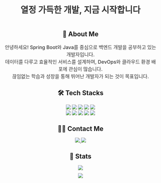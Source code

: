 <div align="center" style="padding: 20px;">
    <p style="font-size: 2em; font-weight: bold; color: #333; margin: 0;">열정 가득한 개발, 지금 시작합니다</p>
</div>


<div align="center"> 
    <h2>👋 About Me</h2>
    <p style="font-weight: 500; font-size: 16px; color: #333;">
        안녕하세요! Spring Boot와 Java를 중심으로 백엔드 개발을 공부하고 있는 개발자입니다.<br>
        데이터를 다루고 효율적인 서비스를 설계하며, DevOps와 클라우드 환경 배포에 관심이 많습니다.<br>
        끊임없는 학습과 성장을 통해 뛰어난 개발자가 되는 것이 목표입니다.
    </p>
</div>

<div align="center">
    <h2>🛠️ Tech Stacks</h2>
    <div style="margin: 10px;">
        <img src="https://img.shields.io/badge/Spring Boot-6DB33F?style=flat-square&logo=Spring Boot&logoColor=white">
        <img src="https://img.shields.io/badge/Java-007396?style=flat-square&logo=Java&logoColor=white">
        <img src="https://img.shields.io/badge/Next.js-000000?style=flat-square&logo=Next.js&logoColor=white">
        <img src="https://img.shields.io/badge/MySQL-4479A1?style=flat-square&logo=MySQL&logoColor=white">
        <img src="https://img.shields.io/badge/MongoDB-47A248?style=flat-square&logo=MongoDB&logoColor=white"><br/>
        <img src="https://img.shields.io/badge/Docker-2496ED?style=flat-square&logo=Docker&logoColor=white">
        <img src="https://img.shields.io/badge/Jenkins-D24939?style=flat-square&logo=Jenkins&logoColor=white">
        <img src="https://img.shields.io/badge/Linux-FCC624?style=flat-square&logo=Linux&logoColor=white">
        <img src="https://img.shields.io/badge/Vercel-000000?style=flat-square&logo=Vercel&logoColor=white">
        <img src="https://img.shields.io/badge/GitHub-181717?style=flat-square&logo=GitHub&logoColor=white">
    </div>
</div>

<div align="center">
    <h2>🧑‍💻 Contact Me</h2>
    <div>
        <a href="mailto:kidon0902@naver.com">
            <img src="https://img.shields.io/badge/Gmail-EA4335?style=flat-square&logo=Gmail&logoColor=white">
        </a>
        <a href="https://www.notion.so/Backend-Developer-Resume-14009d2e1cdd808f86b8d08a1eed3852">
            <img src="https://img.shields.io/badge/Notion-000000?style=flat-square&logo=Notion&logoColor=white">
        </a>
    </div>
</div>

<div align="center">
    <h2>🏅 Stats</h2>
    <div>
        <img src="https://github-readme-stats.vercel.app/api/top-langs/?username=alrk14567&layout=compact&bg_color=ffffff&title_color=000000&text_color=000000" style="margin-bottom: 10px;" /><br/>
        <img src="https://github-readme-streak-stats.herokuapp.com/?user=alrk14567&theme=default" />
    </div>
</div>
